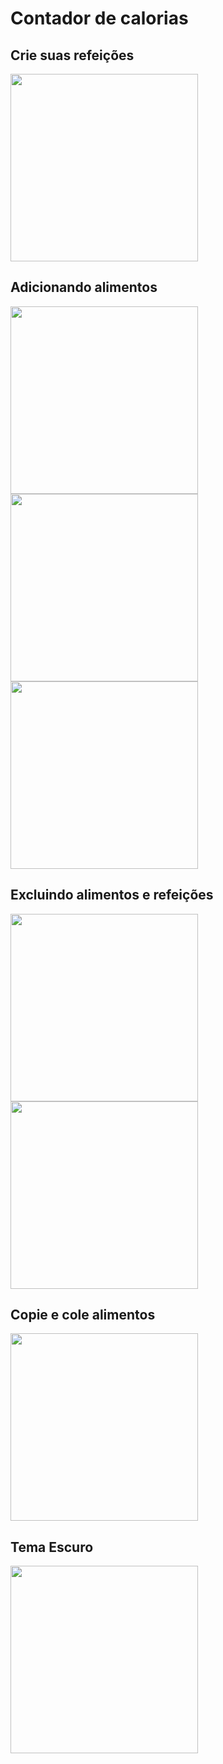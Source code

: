 # Contador de calorias

## Crie suas refeições

<img src="https://github.com/pedrofaleiros/macros_app/assets/62016599/22982627-622f-4017-89be-c1edce34f28f" width="300" />


## Adicionando alimentos

<img src="https://github.com/pedrofaleiros/macros_app/assets/62016599/9b95a288-cab0-417d-9d87-7b03e0641644" width="300" />
<img src="https://github.com/pedrofaleiros/macros_app/assets/62016599/846b18b8-5b14-4150-af6d-5019347931f5" width="300" />
<img src="https://github.com/pedrofaleiros/macros_app/assets/62016599/8bcd2e33-32ac-4a7e-b83f-fcaf62ef0232" width="300" />


## Excluindo alimentos e refeições

<img src="https://github.com/pedrofaleiros/macros_app/assets/62016599/86d2d2a8-b31e-46fb-90a7-6c27e5dac1e4" width="300" />
<img src="https://github.com/pedrofaleiros/macros_app/assets/62016599/cf07c199-3adb-4e05-ac97-ccf4f5bdc8d0" width="300" />


## Copie e cole alimentos

<img src="https://github.com/pedrofaleiros/macros_app/assets/62016599/f959f91b-12b8-4baa-8075-d1a349c9376a" width="300" />

## Tema Escuro

<img src="https://github.com/pedrofaleiros/macros_app/assets/62016599/c5d3a4c2-a5d7-4611-976c-4e155e07efe3" width="300" />
